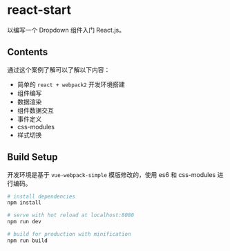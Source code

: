 # react-start

以编写一个 Dropdown 组件入门 React.js。

## Contents

通过这个案例了解可以了解以下内容：

* 简单的 `react + webpack2` 开发环境搭建
* 组件编写
* 数据渲染
* 组件数据交互
* 事件定义
* css-modules
* 样式切换

## Build Setup

开发环境是基于 `vue-webpack-simple` 模版修改的，使用 es6 和 css-modules 进行编码。

``` bash
# install dependencies
npm install

# serve with hot reload at localhost:8080
npm run dev

# build for production with minification
npm run build
```
